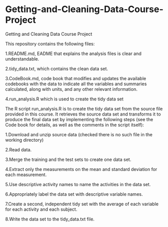 # Getting-and-Cleaning-Data-Course-Project
Getting and Cleaning Data Course Project

This repository contains the following files:

1.README.md, EADME that explains the analysis files is clear and understandable.

2.tidy_data.txt, which contains the clean data set.

3.CodeBook.md, code book that modifies and updates the available codebooks with the data to indicate all the variables and summaries calculated, along with units, and any other relevant information.

4.run_analysis.R which is used to create the tidy data set

The R script run_analysis.R is to create the tidy data set from the source file provided in this course. It retrieves the source data set and transforms it to produce the final data set by implementing the following steps (see the Code book for details, as well as the comments in the script itself):

 1.Download and unzip source data (checked there is no such file in the working directory)
 
 2.Read data.
 
 3.Merge the training and the test sets to create one data set.
 
 4.Extract only the measurements on the mean and standard deviation for each measurement.
 
 5.Use descriptive activity names to name the activities in the data set.
 
 6.Appropriately label the data set with descriptive variable names.
 
 7.Create a second, independent tidy set with the average of each variable for each activity and each subject.
 
 8.Write the data set to the tidy_data.txt file.
